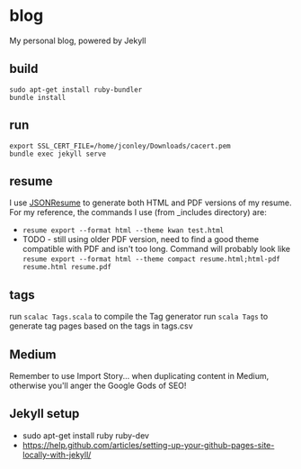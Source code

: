 # blog

My personal blog, powered by Jekyll

## build
```
sudo apt-get install ruby-bundler
bundle install
```

## run
```
export SSL_CERT_FILE=/home/jconley/Downloads/cacert.pem
bundle exec jekyll serve 
```

## resume
I use [JSONResume](https://jsonresume.org/) to generate both HTML and PDF versions of my resume.  For my reference, the commands I use (from _includes directory) are:
- `resume export --format html --theme kwan test.html`
- TODO - still using older PDF version, need to find a good theme compatible with PDF and isn't too long. Command will probably look like
`resume export --format html --theme compact resume.html;html-pdf resume.html resume.pdf`

## tags
run `scalac Tags.scala` to compile the Tag generator
run `scala Tags` to generate tag pages based on the tags in tags.csv

## Medium
Remember to use Import Story... when duplicating content in Medium, otherwise you'll anger the Google Gods of SEO!  

## Jekyll setup
- sudo apt-get install ruby ruby-dev
- https://help.github.com/articles/setting-up-your-github-pages-site-locally-with-jekyll/
